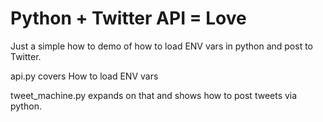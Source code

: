 # Python + Twitter API = Love

Just a simple how to demo of how to load ENV vars in python and post to Twitter.

api.py covers How to load ENV vars

tweet_machine.py expands on that and shows how to post tweets via python.

